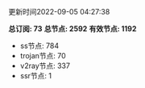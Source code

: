 更新时间2022-09-05 04:27:38

**总订阅: 73**
**总节点: 2592**
**有效节点: 1192**
- ss节点: 784
- trojan节点: 70
- v2ray节点: 337
- ssr节点: 1
